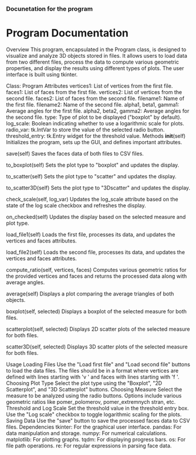 ### Docunetation for the program

# Program Documentation
Overview
This program, encapsulated in the Program class, is designed to visualize and analyze 3D objects stored in files. It allows users to load data from two different files, process the data to compute various geometric properties, and display the results using different types of plots. The user interface is built using tkinter.

Class: Program
Attributes
vertices1: List of vertices from the first file.
faces1: List of faces from the first file.
vertices2: List of vertices from the second file.
faces2: List of faces from the second file.
filename1: Name of the first file.
filename2: Name of the second file.
alpha1, beta1, gamma1: Average angles for the first file.
alpha2, beta2, gamma2: Average angles for the second file.
type: Type of plot to be displayed ("boxplot" by default).
log_scale: Boolean indicating whether to use a logarithmic scale for plots.
radio_var: tk.IntVar to store the value of the selected radio button.
threshold_entry: tk.Entry widget for the threshold value.
Methods
__init__(self)
Initializes the program, sets up the GUI, and defines important attributes.

save(self)
Saves the faces data of both files to CSV files.

to_boxplot(self)
Sets the plot type to "boxplot" and updates the display.

to_scatter(self)
Sets the plot type to "scatter" and updates the display.

to_scatter3D(self)
Sets the plot type to "3Dscatter" and updates the display.

check_scale(self, log_var)
Updates the log_scale attribute based on the state of the log scale checkbox and refreshes the display.

on_checked(self)
Updates the display based on the selected measure and plot type.

load_file1(self)
Loads the first file, processes its data, and updates the vertices and faces attributes.

load_file2(self)
Loads the second file, processes its data, and updates the vertices and faces attributes.

compute_ratio(self, vertices, faces)
Computes various geometric ratios for the provided vertices and faces and returns the processed data along with average angles.

average(self)
Displays a plot comparing the average triangles of both objects.

boxplot(self, selected)
Displays a boxplot of the selected measure for both files.

scatterplot(self, selected)
Displays 2D scatter plots of the selected measure for both files.

scatter3D(self, selected)
Displays 3D scatter plots of the selected measure for both files.

Usage
Loading Files
Use the "Load first file" and "Load second file" buttons to load the data files. The files should be in a format where vertices are defined with lines starting with 'v ' and faces with lines starting with 'f '.
Choosing Plot Type
Select the plot type using the "Boxplot", "2D Scatterplot", and "3D Scatterplot" buttons.
Choosing Measure
Select the measure to be analyzed using the radio buttons. Options include various geometric ratios like pomer_polomerov, pomer_extremnych stran, etc.
Threshold and Log Scale
Set the threshold value in the threshold entry box.
Use the "Log scale" checkbox to toggle logarithmic scaling for the plots.
Saving Data
Use the "save" button to save the processed faces data to CSV files.
Dependencies
tkinter: For the graphical user interface.
pandas: For data manipulation and storage.
numpy: For numerical calculations.
matplotlib: For plotting graphs.
tqdm: For displaying progress bars.
os: For file path operations.
re: For regular expressions in parsing face data.
